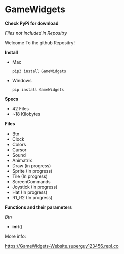 # GameWidgets

**Check PyPi for download**

*Files not included in Repositry*

Welcome To the github Repositry!

**Install**

* Mac

  ```pip3 install GameWidgets```
  
* Windows

  ```pip install GameWidgets```

**Specs**

* 42 Files
* ~18 Kilobytes

**Files**

* Btn
* Clock
* Colors
* Cursor
* Sound
* Animatrix
* Draw (in progress)
* Sprite (In progress)
* Tile (In progress)
* ScreenCommands
* Joystick (In progress)
* Hat (In progress)
* R1_R2 (In progress)

**Functions and their parameters**

*Btn*
  - __init__()

More info:

https://GameWidgets-Website.superguy123456.repl.co
